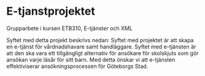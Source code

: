 # E-tjanstprojektet
Grupparbete i kursen ETB310, E-tjänster och XML

Syftet med detta projekt beskrivs nedan:
Syftet med projektet är att skapa en e-tjänst för vårdnadshavare samt handläggare. 
Syftet med e-tjänsten är att den ska vara ett tillgängligt alternativ för ansökare för skolskjuts som gör ansökan varje läsår för sitt barn. 
Med detta önskar vi att e-tjänsten effektiviserar ansökningsprocessen för Göteborgs Stad.  
